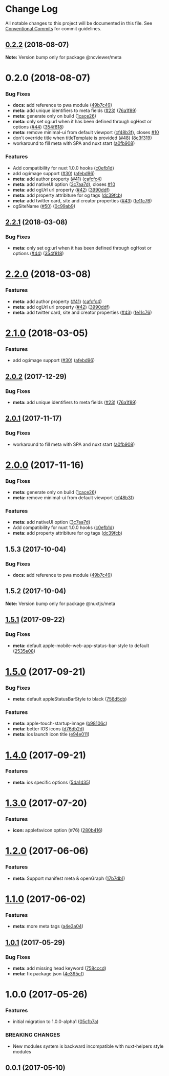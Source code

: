 # Change Log

All notable changes to this project will be documented in this file.
See [Conventional Commits](https://conventionalcommits.org) for commit guidelines.

<a name="0.2.2"></a>
## [0.2.2](https://github.com/XanderLuciano/pwa-module/compare/@ncviewer/meta@0.2.0...@ncviewer/meta@0.2.2) (2018-08-07)

**Note:** Version bump only for package @ncviewer/meta





<a name="0.2.0"></a>
# 0.2.0 (2018-08-07)


### Bug Fixes

* **docs:** add reference to pwa module ([49b7c49](https://github.com/XanderLuciano/pwa-module/commit/49b7c49))
* **meta:** add unique identifiers to meta fields ([#23](https://github.com/XanderLuciano/pwa-module/issues/23)) ([76a1f89](https://github.com/XanderLuciano/pwa-module/commit/76a1f89))
* **meta:** generate only on build ([1cace26](https://github.com/XanderLuciano/pwa-module/commit/1cace26))
* **meta:** only set og:url when it has been defined through ogHost or options ([#44](https://github.com/XanderLuciano/pwa-module/issues/44)) ([354f818](https://github.com/XanderLuciano/pwa-module/commit/354f818))
* **meta:** remove minimal-ui from default viewport ([cf48b3f](https://github.com/XanderLuciano/pwa-module/commit/cf48b3f)), closes [#10](https://github.com/XanderLuciano/pwa-module/issues/10)
* don't override title when titleTemplate is provided  ([#48](https://github.com/XanderLuciano/pwa-module/issues/48)) ([8c3f319](https://github.com/XanderLuciano/pwa-module/commit/8c3f319))
* workaround to fill meta with SPA and nuxt start ([a0fb908](https://github.com/XanderLuciano/pwa-module/commit/a0fb908))


### Features

* Add compatibility for nuxt 1.0.0 hooks ([c0efb1d](https://github.com/XanderLuciano/pwa-module/commit/c0efb1d))
* add og:image support ([#30](https://github.com/XanderLuciano/pwa-module/issues/30)) ([afebd96](https://github.com/XanderLuciano/pwa-module/commit/afebd96))
* **meta:** add author property ([#41](https://github.com/XanderLuciano/pwa-module/issues/41)) ([cafcfc4](https://github.com/XanderLuciano/pwa-module/commit/cafcfc4))
* **meta:** add nativeUI option ([3c7aa7d](https://github.com/XanderLuciano/pwa-module/commit/3c7aa7d)), closes [#10](https://github.com/XanderLuciano/pwa-module/issues/10)
* **meta:** add ogUrl url property ([#42](https://github.com/XanderLuciano/pwa-module/issues/42)) ([3990ddf](https://github.com/XanderLuciano/pwa-module/commit/3990ddf))
* **meta:** add property attribiture for og tags ([dc39fcb](https://github.com/XanderLuciano/pwa-module/commit/dc39fcb))
* **meta:** add twitter card, site and creator properties ([#43](https://github.com/XanderLuciano/pwa-module/issues/43)) ([fe11c76](https://github.com/XanderLuciano/pwa-module/commit/fe11c76))
* ogSiteName ([#50](https://github.com/XanderLuciano/pwa-module/issues/50)) ([0c99ab9](https://github.com/XanderLuciano/pwa-module/commit/0c99ab9))





<a name="2.2.1"></a>
## [2.2.1](https://github.com/nuxt-community/pwa-module/compare/@nuxtjs/meta@2.2.0...@nuxtjs/meta@2.2.1) (2018-03-08)


### Bug Fixes

* **meta:** only set og:url when it has been defined through ogHost or options ([#44](https://github.com/nuxt-community/pwa-module/issues/44)) ([354f818](https://github.com/nuxt-community/pwa-module/commit/354f818))





<a name="2.2.0"></a>
# [2.2.0](https://github.com/nuxt-community/pwa-module/compare/@nuxtjs/meta@2.1.0...@nuxtjs/meta@2.2.0) (2018-03-08)


### Features

* **meta:** add author property ([#41](https://github.com/nuxt-community/pwa-module/issues/41)) ([cafcfc4](https://github.com/nuxt-community/pwa-module/commit/cafcfc4))
* **meta:** add ogUrl url property ([#42](https://github.com/nuxt-community/pwa-module/issues/42)) ([3990ddf](https://github.com/nuxt-community/pwa-module/commit/3990ddf))
* **meta:** add twitter card, site and creator properties ([#43](https://github.com/nuxt-community/pwa-module/issues/43)) ([fe11c76](https://github.com/nuxt-community/pwa-module/commit/fe11c76))





<a name="2.1.0"></a>
# [2.1.0](https://github.com/nuxt-community/pwa-module/compare/@nuxtjs/meta@2.0.2...@nuxtjs/meta@2.1.0) (2018-03-05)


### Features

* add og:image support ([#30](https://github.com/nuxt-community/pwa-module/issues/30)) ([afebd96](https://github.com/nuxt-community/pwa-module/commit/afebd96))





<a name="2.0.2"></a>
## [2.0.2](https://github.com/nuxt-community/pwa-module/compare/@nuxtjs/meta@2.0.1...@nuxtjs/meta@2.0.2) (2017-12-29)


### Bug Fixes

* **meta:** add unique identifiers to meta fields ([#23](https://github.com/nuxt-community/pwa-module/issues/23)) ([76a1f89](https://github.com/nuxt-community/pwa-module/commit/76a1f89))




<a name="2.0.1"></a>
## [2.0.1](https://github.com/nuxt-community/pwa-module/compare/@nuxtjs/meta@2.0.0...@nuxtjs/meta@2.0.1) (2017-11-17)


### Bug Fixes

* workaround to fill meta with SPA and nuxt start ([a0fb908](https://github.com/nuxt-community/pwa-module/commit/a0fb908))




<a name="2.0.0"></a>
# [2.0.0](https://github.com/nuxt-community/pwa-module/compare/@nuxtjs/meta@1.5.3...@nuxtjs/meta@2.0.0) (2017-11-16)


### Bug Fixes

* **meta:** generate only on build ([1cace26](https://github.com/nuxt-community/pwa-module/commit/1cace26))
* **meta:** remove minimal-ui from default viewport ([cf48b3f](https://github.com/nuxt-community/pwa-module/commit/cf48b3f))


### Features

* **meta:** add nativeUI option ([3c7aa7d](https://github.com/nuxt-community/pwa-module/commit/3c7aa7d))
* Add compatibility for nuxt 1.0.0 hooks ([c0efb1d](https://github.com/nuxt-community/pwa-module/commit/c0efb1d))
* **meta:** add property attribiture for og tags ([dc39fcb](https://github.com/nuxt-community/pwa-module/commit/dc39fcb))




<a name="1.5.3"></a>
## 1.5.3 (2017-10-04)


### Bug Fixes

* **docs:** add reference to pwa module ([49b7c49](https://github.com/nuxt-community/pwa/commit/49b7c49))




<a name="1.5.2"></a>
## 1.5.2 (2017-10-04)




**Note:** Version bump only for package @nuxtjs/meta

<a name="1.5.1"></a>
## [1.5.1](https://github.com/nuxt/modules/compare/@nuxtjs/meta@1.5.0...@nuxtjs/meta@1.5.1) (2017-09-22)


### Bug Fixes

* **meta:** default apple-mobile-web-app-status-bar-style to default ([2535e08](https://github.com/nuxt/modules/commit/2535e08))




<a name="1.5.0"></a>
# [1.5.0](https://github.com/nuxt/modules/compare/@nuxtjs/meta@1.4.0...@nuxtjs/meta@1.5.0) (2017-09-21)


### Bug Fixes

* **meta:** default appleStatusBarStyle to black ([756d5cb](https://github.com/nuxt/modules/commit/756d5cb))


### Features

* **meta:** apple-touch-startup-image ([b98106c](https://github.com/nuxt/modules/commit/b98106c))
* **meta:** better IOS icons ([d76db2d](https://github.com/nuxt/modules/commit/d76db2d))
* **meta:** ios launch icon title ([e94e011](https://github.com/nuxt/modules/commit/e94e011))




<a name="1.4.0"></a>
# [1.4.0](https://github.com/nuxt/modules/compare/@nuxtjs/meta@1.3.0...@nuxtjs/meta@1.4.0) (2017-09-21)


### Features

* **meta:** ios specific options ([54a1435](https://github.com/nuxt/modules/commit/54a1435))




<a name="1.3.0"></a>
# [1.3.0](https://github.com/nuxt/modules/compare/@nuxtjs/meta@1.2.1...@nuxtjs/meta@1.3.0) (2017-07-20)


### Features

* **icon:** applefavicon option (#76) ([280b416](https://github.com/nuxt/modules/commit/280b416))




<a name="1.2.0"></a>
# [1.2.0](https://github.com/nuxt/modules/compare/@nuxtjs/meta@1.1.0...@nuxtjs/meta@1.2.0) (2017-06-06)


### Features

* **meta:** Support manifest meta & openGraph ([17b7db1](https://github.com/nuxt/modules/commit/17b7db1))




<a name="1.1.0"></a>
# [1.1.0](https://github.com/nuxt/modules/compare/@nuxtjs/meta@1.0.1...@nuxtjs/meta@1.1.0) (2017-06-02)


### Features

* **meta:** more meta tags ([a4e3a04](https://github.com/nuxt/modules/commit/a4e3a04))




<a name="1.0.1"></a>
## [1.0.1](https://github.com/nuxt/modules/compare/@nuxtjs/meta@1.0.0...@nuxtjs/meta@1.0.1) (2017-05-29)


### Bug Fixes

* **meta:** add missing head keyword ([758cccd](https://github.com/nuxt/modules/commit/758cccd))
* **meta:** fix package.json ([4e395cf](https://github.com/nuxt/modules/commit/4e395cf))




<a name="1.0.0"></a>
# 1.0.0 (2017-05-26)


### Features

* initial migration to 1.0.0-alpha1 ([05c1b7a](https://github.com/nuxt/modules/commit/05c1b7a))


### BREAKING CHANGES

* New modules system is backward incompatible with nuxt-helpers style modules




<a name="0.0.1"></a>
## 0.0.1 (2017-05-10)
